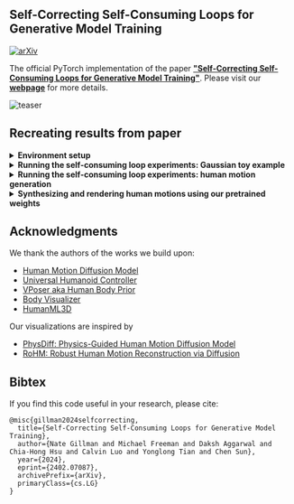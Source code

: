 ## Self-Correcting Self-Consuming Loops for Generative Model Training


[![arXiv](https://img.shields.io/badge/arXiv-2402.07087-<COLOR>.svg)](https://arxiv.org/abs/2402.07087)


The official PyTorch implementation of the paper [**"Self-Correcting Self-Consuming Loops for Generative Model Training"**](https://arxiv.org/abs/2402.07087).
Please visit our [**webpage**](https://nategillman.com/sc-sc.html) for more details.


![teaser](assets/motion_null.gif)




## Recreating results from paper

<details>
  <summary><b> Environment setup </b></summary>

<br>

The main building blocks for this repo include [Human Motion Diffusion Model](https://guytevet.github.io/mdm-page/), [Universal Humanoid Controller](https://github.com/ZhengyiLuo/UHC), [VPoser](https://github.com/nghorbani/human_body_prior).
Please visit their webpages for more details, including license info.
Note that their code depends on other libraries, including CLIP, SMPL, SMPL-X, PyTorch3D, and uses datasets that each have their own respective licenses that must also be followed.

### Step 1: build conda env

Run the script: `./setup.sh` from the root of the repository.

This will create a conda virtual environment and perform a basic test (`test_environment.py`) to see if all succeeds. 

The environment setup has several major steps which depend greatly on the host machine. While `setup.sh` aspires to be robust / 'just work', there will be differences from system to system. 
For completeness, those steps are:
1. Create a Python 3.8.12 conda virtual environment named `"scsc"`
2. Install the dependencies of [MDM](https://github.com/GuyTevet/motion-diffusion-model)
3. Install the dependencies of [UHC](https://github.com/ZhengyiLuo/UHC) (including [Mujoco](https://github.com/openai/mujoco-py), which requires [Boost](https://www.boost.org/) to cythonize.)
4. Install visualization dependencies ([Body Visualizer](https://github.com/nghorbani/body_visualizer), [VPoser](https://github.com/nghorbani/human_body_prior))

Optionally, the last step of `./setup.sh` will facilitate moving the SMPL, SMPL+H, and SMPL+X models into their expected locations.

You must have an account on the following websites **AND AGREE TO THEIR TERMS AND CONDITIONS**:
- SMPL-X: https://smpl-x.is.tue.mpg.de/register.php
- SMPL: https://smpl.is.tue.mpg.de/modellicense.html
- SMPL-H: https://mano.is.tue.mpg.de/register.php

The data download script may also be run independently of the model setup. One can run: `./get_smpl_data.sh`.
More detail on the data dependencies can be found in Step 3.

<!-- <details>
  <summary><b> (Optional) basic environment setup test, to check if sampling works </b></summary> 

Running a sampling and basic visualization is a good intermediate test to run at this point. To do this,
first download the [`humanml-encoder-512`](https://github.com/GuyTevet/motion-diffusion-model?tab=readme-ov-file#3-download-the-pretrained-models) model from the MDM repository. 

Place it into `save/`. Make a copy of the model weights you wish to use for MDM (e.g., `model000200000.pt`) and
name it `model.pt`. The save directory should now look like this:
```commandline
|── save
└── humanml_trans_enc_512
    ├── args.json
    ├── eval_humanml_trans_enc_512_000475000_gscale2.5_wo_mm.log
    ├── model000200000.pt
    ├── model000475000.pt
    ├── model.pt
    ├── opt000200000.pt
    └── opt000475000.pt
```

To run the visualization test, enter the following into your shell:
```bash
conda activate scsc
mkdir -p test_videos
python visualize/visualizer.py
```

Examine the contents of the `test_videos` directory to find the results. 

This will output should look something like this:
```commandline
(scsc) [user@host]$ python visualize/visualizer.py WARNING: You are using a SMPL model, with only 10 shape coefficients.
usage: visualizer.py [-h] model_path
visualizer.py: error: the following arguments are required: model_path
WARNING: !-model_path was not specified through args.
Reading ././dataset/humanml_opt.txt
Loading dataset t2m !!...
100%|████████████████████████████████| 1460/1460 [00:02<00:00, 621.19it/s] num_synthetic_examples_included = 0
Skipped: 0 samples. Total Samples: 1404 Number of diffusion steps: 1000 Sampling batch 1/1!!...
Sampler batch size: 64
Sampling [repetitions: 0]
100%|████████████████████████████████| 1000/1000 [01:44<00:00, 9.54it/s]
Processing Sample [repetitions: 0] data rep: hml_vec.....
hml vec rep
Successfully saved wireframe videos to:
[PosixPath('test_videos/wireframe_video_prompt_0.mp4'), PosixPath('test_videos/wireframe_video_prompt_1.mp4')]
POSE_SEQ shape (296, 22, 3)
2024-02-26 00:53:21.608 | INFO | translation.utils_mdm_to_amass.human_body_prior.src.human_body_prior.tools.model_loader:load_model:97 - Loaded model in eval mode with trained weights: ./body_models/vposer_v2_05/snapshots/V02_05_epoch=13_val_loss=0.03.ckpt
VPoser Advanced IK: 100%|████████████████████████████| 1/1 [00:13<00:00, 13.70s/it] 
100%|██████████████████████████████| 196/196 [01:10<00:00, 2.76it/s] 
100%|██████████████████████████████| 100/100 [00:35<00:00, 2.78it/s] 
Successfully saved skinned videos to:
[PosixPath('test_videos/skinned_video_0.gif'), PosixPath('test_videos/skinned_video_1.gif')]
```

</details> -->

### Step 2: obtain HumanML3D dataset, and filter it to obtain our subset

First, must build [HumanML3D](https://github.com/EricGuo5513/HumanML3D) dataset.

Instructions on how to build the dataset may be found here: [LINK](https://github.com/EricGuo5513/HumanML3D?tab=readme-ov-file#how-to-obtain-the-data)

To obtain the AMASS data required to build HumanML3D, one can use the `get_smpl_data.sh` script and then the `extract_humanml_3d.sh` script. Together, this will download the required AMASS datasets and put them in a convenient location to proceed with HumanML3D's instructions. 
Again, usage of this script requires one have an active account on the [AMASS website](https://amass.is.tue.mpg.de/index.html) and agree to the license of all individual datasets. 

```bash
git clone https://github.com/EricGuo5513/HumanML3D.git
# follow HumanML3D setup instructions at the above repo, then
cp -r HumanML3D/HumanML3D ./dataset/HumanML3D
cp HumanML3D/index.csv ./dataset/HumanML3D/index.csv
```

Then, at [BMLMoVi](https://borealisdata.ca/dataset.xhtml?persistentId=doi%3A10.5683%2FSP2%2FJRHDRN&version=&q=&fileTypeGroupFacet=%22Archive%22&fileAccess=&fileTag=&fileSortField=&fileSortOrder=), you need to download and unpack the files:
- `F_Subjects_1_45.tar`: [LINK](https://borealisdata.ca/file.xhtml?fileId=128299&version=5.0)
- `F_Subjects_46_90.tar`: [LINK](https://borealisdata.ca/file.xhtml?fileId=92072&version=5.0)

and put their contents together inside the folder `dataset/F_Subjects_1_90` at the root of the repository.
We use this when we run the following script, to filter the HumanML3D dataset into smaller subdata sets of sizes $\{64, 128, 256, 2794\}$ as described in the paper.

```bash
python exp_scripts/filter_dataset.py
```

### Step 3: Download dependencies for MDM, UHC, and inverse kinematics engine


```bash
# from original MDM repo
pip install gdown
bash prepare/download_glove.sh
bash prepare/download_smpl_files.sh
bash prepare/download_t2m_evaluators.sh
```

The `download_smpl_files.sh` will place files inside `body_models/smpl`.
Then, download and place these files in the repo as indicated:
- [DMPL model](https://smpl.is.tue.mpg.de/download.php) (go to downloads, then "Download DMPLs compatible with SMPL", then put `dmpls` folder inside `body_models` directory)
- [VPoser v2.0](https://smpl-x.is.tue.mpg.de/) (sign up for an account and find the VPoser v2 download in the 'Downloads tab') and unzip, then place it in `body_models/vposer_v2_05` (i.e. rename downloaded folder to `vposer_v2_05`) 
- [SMPL-H model](https://mano.is.tue.mpg.de/) (find the Extended SMPL+H model download in the 'Downloads tab') and place the `smplh` folder in `body_models`


After all this, `body_models` directory should look like this:

  ```bash
body_models
├── dmpls
│   ├── female
│       ├── model.npz
│   ├── male
│       ├── model.npz
│   ├── neutral
│       ├── model.npz
├── smpl
│   ├── J_regressor_extra.npy
│   ├── kintree_table.pkl
│   ├── SMPL_NEUTRAL.pkl
│   ├── smplfaces.npy
├── smplh
│   ├── female
│       ├── model.npz
│   ├── male
│       ├── model.npz
│   ├── neutral
│       ├── model.npz
├── vposer_v2_05
│   ├── snapshots
│       ├── V02_05_epoch=08_val_loss=0.03.ckpt
│       ├── V02_05_epoch=13_val_loss=0.03.ckpt
│   ├── V02_05.yaml
```


Also need data for UHC:

```bash
# Also need data for UHC
cd UniversalHumanoidControl
bash download_data.sh
```

</details>


<details>
  <summary><b> Running the self-consuming loop experiments: Gaussian toy example </b></summary>

<br>

```bash
python exp_scripts/gaussian_toy_example.py
```

</details>


<details>
  <summary><b> Running the self-consuming loop experiments: human motion generation</b></summary>

<br>

The bash scripts below can be run without any changes.
If your compute resources are managed by Slurm, then you might consider taking a look at 
the Slurm script that we used, which is provided at `exp_scripts/slurm.sh`.
You would need to change the resource requests and environment to match whatever your slurm setup is,
and of course you would need to change the last line, which executes the bash script listed below.


<details style="margin-left: 20px;"><summary><b>dataset size = 64</b></summary>


#### $n = 64$, training from scratch


```bash
# STEP 1: we train generation 0 on just ground truth data
bash exp_scripts/dataset_0064/train_generation_0.sh

# STEP 2: copy the checkpoint from that experiment to seed all the other experiments
python exp_scripts/dataset_0064/copy_generation_0.py

# STEP 3: After the above scripts finish, each of following 9 scripts can run in parallel

# STEP 3A: we train the baseline model
bash exp_scripts/dataset_0064/train_baseline.sh

# STEP 3B: train the iterative finetuning models
bash exp_scripts/dataset_0064/train_iterative_finetuning.sh 025
bash exp_scripts/dataset_0064/train_iterative_finetuning.sh 050
bash exp_scripts/dataset_0064/train_iterative_finetuning.sh 075
bash exp_scripts/dataset_0064/train_iterative_finetuning.sh 100

# STEP 3C: train the iterative finetuning models with correction
bash exp_scripts/dataset_0064/train_iterative_finetuning_with_correction.sh 025
bash exp_scripts/dataset_0064/train_iterative_finetuning_with_correction.sh 050
bash exp_scripts/dataset_0064/train_iterative_finetuning_with_correction.sh 075
bash exp_scripts/dataset_0064/train_iterative_finetuning_with_correction.sh 100

# STEP 4: we can graph our results; to see intermediate results, this script can be run 
# while the above 9 scripts are still running
python exp_scripts/generate_graphs.py 0064
```

#### $n = 64$, synthesizing motions using those trained weights

These scripts randomly select prompts from the test split for visualization, then sample from the
checkpoint, and render them. The second step takes a while, but note that you can execute the same
script $m$ times, where $m$ is the number of checkpoints that the script needs to sample from.

```bash
# STEP 1: run this script to copy over the relevant checkpoints into a new folder.
# command line arg #1: dataset size
# command line arg #2: quantity of prompts to sample from the test split
python exp_scripts/prep_for_visualization.py 0064 16

# STEP 2: sample motions from checkpoints, then render motions.
# command line arg #1: the path output from previous script
# command line arg #2: quantity of samples to synthesize for each prompt
python sample/checkpoint_visual_sampler.py exp_outputs/dataset_0064/visualization 4
```

</details>



<details style="margin-left: 20px;"><summary><b>dataset size = 128</b></summary>

#### $n = 128$, training from scratch

The logic for the case where the dataset has size $n=128$ is similar to the $n=64$ case; 
see above for a detailed description of what all these scripts are doing.

```bash
# train generation 0, then use it to seed other results
bash exp_scripts/dataset_0128/train_generation_0.sh
python exp_scripts/dataset_0128/copy_generation_0.py

# train generations 1 through 50
bash exp_scripts/dataset_0128/train_baseline.sh
bash exp_scripts/dataset_0128/train_iterative_finetuning.sh 025
bash exp_scripts/dataset_0128/train_iterative_finetuning.sh 050
bash exp_scripts/dataset_0128/train_iterative_finetuning.sh 075
bash exp_scripts/dataset_0128/train_iterative_finetuning.sh 100
bash exp_scripts/dataset_0128/train_iterative_finetuning_with_correction.sh 025
bash exp_scripts/dataset_0128/train_iterative_finetuning_with_correction.sh 050
bash exp_scripts/dataset_0128/train_iterative_finetuning_with_correction.sh 075
bash exp_scripts/dataset_0128/train_iterative_finetuning_with_correction.sh 100

# graph the results
python exp_scripts/generate_graphs.py 0128
```

#### $n = 128$, synthesizing motions using those trained weights


```bash
# copy the checkpoints into a new folder, randomly choose 16 prompts from test split
python exp_scripts/prep_for_visualization.py 0128 16

# synthesize motions from checkpoints, then render 4 samples for each one
python sample/checkpoint_visual_sampler.py exp_outputs/dataset_0128/visualization 4
```

</details>


<details style="margin-left: 20px;"><summary><b>dataset size = 256</b></summary>

#### $n = 256$, training from scratch

The logic for the case where the dataset has size $n=256$ is similar to the $n=64$ case; 
see above for a detailed description of what all these scripts are doing.

```bash
# train generation 0, then use it to seed other results
bash exp_scripts/dataset_0256/train_generation_0.sh
python exp_scripts/dataset_0256/copy_generation_0.py

# train generations 1 through 50
bash exp_scripts/dataset_0256/train_baseline.sh
bash exp_scripts/dataset_0256/train_iterative_finetuning.sh 025
bash exp_scripts/dataset_0256/train_iterative_finetuning.sh 050
bash exp_scripts/dataset_0256/train_iterative_finetuning.sh 075
bash exp_scripts/dataset_0256/train_iterative_finetuning.sh 100
bash exp_scripts/dataset_0256/train_iterative_finetuning_with_correction.sh 025
bash exp_scripts/dataset_0256/train_iterative_finetuning_with_correction.sh 050
bash exp_scripts/dataset_0256/train_iterative_finetuning_with_correction.sh 075
bash exp_scripts/dataset_0256/train_iterative_finetuning_with_correction.sh 100

# graph the results
python exp_scripts/generate_graphs.py 0256
```

#### $n = 256$, synthesizing motions using those trained weights


```bash
# copy the checkpoints into a new folder, randomly choose 16 prompts from test split
python exp_scripts/prep_for_visualization.py 0256 16

# synthesize motions from checkpoints, then render 4 samples for each one
python sample/checkpoint_visual_sampler.py exp_outputs/dataset_0256/visualization 4
```

</details>


<details style="margin-left: 20px;"><summary><b>dataset size = 2794</b></summary>


#### $n = 2794$, training from scratch

The logic for the case where the dataset has size $n=2794$ is similar to the $n=64$ case; 
see above for a detailed description of what all these scripts are doing.

```bash
# train generation 0, then use it to seed other results
bash exp_scripts/dataset_2794/train_generation_0.sh
python exp_scripts/dataset_2794/copy_generation_0.py

# train generations 1 through 50
bash exp_scripts/dataset_2794/train_baseline.sh
bash exp_scripts/dataset_2794/train_iterative_finetuning.sh 025
bash exp_scripts/dataset_2794/train_iterative_finetuning.sh 050
bash exp_scripts/dataset_2794/train_iterative_finetuning.sh 075
bash exp_scripts/dataset_2794/train_iterative_finetuning.sh 100
bash exp_scripts/dataset_2794/train_iterative_finetuning_with_correction.sh 025
bash exp_scripts/dataset_2794/train_iterative_finetuning_with_correction.sh 050
bash exp_scripts/dataset_2794/train_iterative_finetuning_with_correction.sh 075
bash exp_scripts/dataset_2794/train_iterative_finetuning_with_correction.sh 100

# graph the results
python exp_scripts/generate_graphs.py 2794
```

#### $n = 2794$, synthesizing motions using those trained weights


```bash
# copy the checkpoints into a new folder, randomly choose 16 prompts from test split
python exp_scripts/prep_for_visualization.py 2794 16

# synthesize motions from checkpoints, then render 4 samples for each one
python sample/checkpoint_visual_sampler.py exp_outputs/dataset_2794/visualization 4
```

</details>


</details>


<details>
  <summary><b>Synthesizing and rendering human motions using our pretrained weights</b></summary>
  

#### dataset size: $n = 64$

```bash
## in progress; we're uploading our weights soon
```

</details>


## Acknowledgments

We thank the authors of the works we build upon:
- [Human Motion Diffusion Model](https://github.com/GuyTevet/motion-diffusion-model)
- [Universal Humanoid Controller](https://github.com/ZhengyiLuo/UHC)
- [VPoser aka Human Body Prior](https://github.com/nghorbani/human_body_prior)
- [Body Visualizer](https://github.com/nghorbani/body_visualizer)
- [HumanML3D](https://github.com/EricGuo5513/HumanML3D)

Our visualizations are inspired by
- [PhysDiff: Physics-Guided Human Motion Diffusion Model](https://nvlabs.github.io/PhysDiff/)
- [RoHM: Robust Human Motion Reconstruction via Diffusion](https://github.com/sanweiliti/RoHM)


## Bibtex
If you find this code useful in your research, please cite:

```
@misc{gillman2024selfcorrecting,
  title={Self-Correcting Self-Consuming Loops for Generative Model Training}, 
  author={Nate Gillman and Michael Freeman and Daksh Aggarwal and Chia-Hong Hsu and Calvin Luo and Yonglong Tian and Chen Sun},
  year={2024},
  eprint={2402.07087},
  archivePrefix={arXiv},
  primaryClass={cs.LG}
}
```

